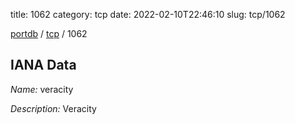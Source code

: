title: 1062
category: tcp
date: 2022-02-10T22:46:10
slug: tcp/1062

[portdb](/) / [tcp](/category/tcp.html) / 1062


## IANA Data

_Name:_ veracity

_Description:_ Veracity

